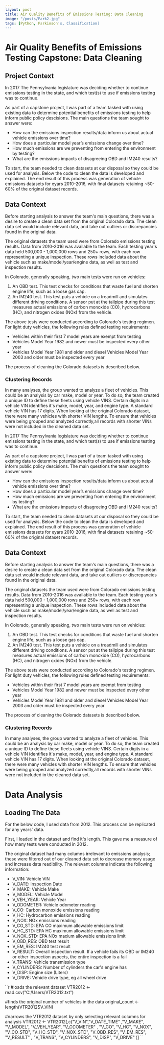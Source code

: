 ```yaml
---
layout: post
title: Air Quality Benefits of Emissions Testing: Data Cleaning
image: "/posts/Park2.jpg"
tags: [Python, Parkinson's, Classification]
---
```


# Air Quality Benefits of Emissions Testing Capstone: Data Cleaning

## Project Context

In 2017 The Pennsylvania legislature was deciding whether to continue emissions testing in the state, and which test(s) to use if emissions testing was to continue.


As part of a capstone project, I was part of a team tasked with using existing data to determine potential benefits of emissions testing to help inform public policy descisions. The main questions the team sought to answer were:

- How can the emissions inspection results/data inform us about actual vehicle emissions over time?
- How does a particular model year’s emissions change over time?
- How much emissions are we preventing from entering the environment by testing?
- What are the emissions impacts of disagreeing OBD and IM240 results?

To start, the team needed to clean datasets at our disposal so they could be used for analysis. Below the code to clean the data is developed and explained. The end result of this process was generation of vehicle emissions datasets for eyars 2010-2016, with final datasets retaining ~50-60% of the original dataset records.


## Data Context


Before starting analysis to answer the team's main questions, there was a desire to create a clean data set from the original Colorado data. The clean data set would include relevant data, and take out outliers or discrepancies found in the original data.

The original datasets the team used were from Colorado emissions testing results. Data from 2010-2016 was available to the team. Each testing year's data held 500,000 - 1,000,000 rows and 250+ rows, with each row representing a unique inspection. These rows included data about the vehicle such as make/model/year/engine data, as well as test and inspection results.

In Colorado, generally speaking, two main tests were run on vehicles:
1. An OBD test. This test checks for conditions that waste fuel and shorten engine life, such as a loose gas cap.
2. An IM240 test. This test puts a vehicle on a treadmill and simulates different driving conditions. A sensor put at the tailpipe during this test measures actual emissions of carbon monoxide (CO), hydrocarbons (HC), and nitrogen oxides (NOx) from the vehicle.

The above tests were conducted according to Colorado's testing regimen. For light duty vehicles, the following rules defined testing requirements:
- Vehicles within their first 7 model years are exempt from testing
- Vehicles Model Year 1982 and newer must be inspected every other year
- Vehicles Model Year 1981 and older and diesel Vehicles Model Year 2003 and older must be inspected every year

The process of cleaning the Colorado datasets is described below.

### Clustering Records

In many analyses, the group wanted to analyze a fleet of vehicles. This could be an analysis by car make, model or year. To do so, the team created a unique ID to define these fleets using vehicle VINS. Certain digits in a vehicle VIN identifies it's make, model, year, and engine type. A standard vehicle VIN has 17 digits. When looking at the original Colorado dataset, there were many vehicles with shorter VIN lengths. To ensure that vehicles were being grouped and analyzed correctly,all records with shorter VINs were not included in the cleaned data set.

In 2017 The Pennsylvania legislature was deciding whether to continue emissions testing in the state, and which test(s) to use if emissions testing was to continue.


As part of a capstone project, I was part of a team tasked with using existing data to determine potential benefits of emissions testing to help inform public policy descisions. The main questions the team sought to answer were:

- How can the emissions inspection results/data inform us about actual vehicle emissions over time?
- How does a particular model year’s emissions change over time?
- How much emissions are we preventing from entering the environment by testing?
- What are the emissions impacts of disagreeing OBD and IM240 results?

To start, the team needed to clean datasets at our disposal so they could be used for analysis. Below the code to clean the data is developed and explained. The end result of this process was generation of vehicle emissions datasets for eyars 2010-2016, with final datasets retaining ~50-60% of the original dataset records.


## Data Context


Before starting analysis to answer the team's main questions, there was a desire to create a clean data set from the original Colorado data. The clean data set would include relevant data, and take out outliers or discrepancies found in the original data.

The original datasets the team used were from Colorado emissions testing results. Data from 2010-2016 was available to the team. Each testing year's data held 500,000 - 1,000,000 rows and 250+ rows, with each row representing a unique inspection. These rows included data about the vehicle such as make/model/year/engine data, as well as test and inspection results.

In Colorado, generally speaking, two main tests were run on vehicles:
1. An OBD test. This test checks for conditions that waste fuel and shorten engine life, such as a loose gas cap.
2. An IM240 test. This test puts a vehicle on a treadmill and simulates different driving conditions. A sensor put at the tailpipe during this test measures actual emissions of carbon monoxide (CO), hydrocarbons (HC), and nitrogen oxides (NOx) from the vehicle.

The above tests were conducted according to Colorado's testing regimen. For light duty vehicles, the following rules defined testing requirements:
- Vehicles within their first 7 model years are exempt from testing
- Vehicles Model Year 1982 and newer must be inspected every other year
- Vehicles Model Year 1981 and older and diesel Vehicles Model Year 2003 and older must be inspected every year

The process of cleaning the Colorado datasets is described below.

### Clustering Records

In many analyses, the group wanted to analyze a fleet of vehicles. This could be an analysis by car make, model or year. To do so, the team created a unique ID to define these fleets using vehicle VINS. Certain digits in a vehicle VIN identifies it's make, model, year, and engine type. A standard vehicle VIN has 17 digits. When looking at the original Colorado dataset, there were many vehicles with shorter VIN lengths. To ensure that vehicles were being grouped and analyzed correctly,all records with shorter VINs were not included in the cleaned data set.

# Data Analysis

## Loading The Data

For the below code, I used data from 2012. This process can be replicated for any years' data.

First, I loaded in the dataset and find it's length. This gave me a measure of how many tests were conducted in 2012.

The original dataset had many columns irrelevant to emissions analysis; these were filtered out of our cleaned data set to decrease memory usage and increase data readibility. The relevant columns indicate the following information:

- V_VIN: Vehicle VIN
- V_DATE: Inspection Date
- V_MAKE: Vehicle Make
- V_MODEL: Vehicle Model
- V_VEH_YEAR: Vehicle Year
- V_ODOMETER: Vehicle odometer reading
- V_CO: Carbon monoxide emissions reading
- V_HC: Hydrocarbon emissions reading
- V_NOX: NOx emissions reading
- V_CO_STD: EPA CO maximum allowable emissions limit
- V_HC_STD: EPA HC maximum allowable emissions limit
- V_NOX_STD: EPA NOx maxium allowable emissions limit
- V_OBD_RES: OBD test result
- V_EM_RES: IM240 test result
- V_RESULT: Overall inspection result. If a vehicle fails its OBD or IM240 or other inspection aspects, the entire inspection is a fail
- V_TRANS: Vehicle transmission type
- V_CYLINDERS: Number of cylinders the car's engine has
- V_DISP: Engine size (Liters)
- V_DRIVE: Vehicle drive type, eg all wheel drive

``r
#loads the relevant dataset
VTR2012 <- read.csv("C:/Users/VTR2012.txt")

#finds the original number of vehicles in the data
original_count <- length(VTR2012$V_VIN)

#narrows the VTR2012 dataset by only selecting relevant columns for analysis
VTR2012 <- VTR2012[,c("V_VIN","V_DATE_TIME" ,"V_MAKE", "V_MODEL", "V_VEH_YEAR", "V_ODOMETER" , "V_CO", "V_HC", "V_NOX", "V_CO_STD", "V_HC_STD", "V_NOX_STD", "V_OBD_RES", "V_EM_RES", "V_RESULT" , "V_TRANS", "V_CYLINDERS", "V_DISP", "V_DRIVE" )]
``


